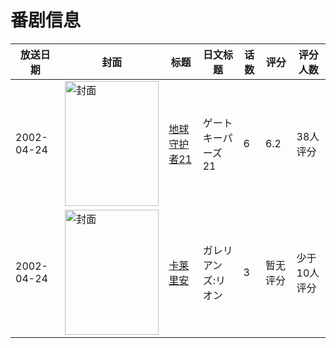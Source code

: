 # 番剧信息

|放送日期|封面|标题|日文标题|话数|评分|评分人数|
|---|---|---|---|---|---|---|
|2002-04-24|<img src="https://lain.bgm.tv/pic/cover/c/86/ad/19040_OGk86.jpg" alt="封面" style="width:150px;height:200px;object-fit:cover;">|[地球守护者21](https://bangumi.tv/subject/19040)|ゲートキーパーズ21|6|6.2|38人评分|
|2002-04-24|<img src="https://lain.bgm.tv/pic/cover/c/3f/9f/50766_u84U9.jpg" alt="封面" style="width:150px;height:200px;object-fit:cover;">|[卡莱里安](https://bangumi.tv/subject/50766)|ガレリアンズ:リオン|3|暂无评分|少于10人评分|
